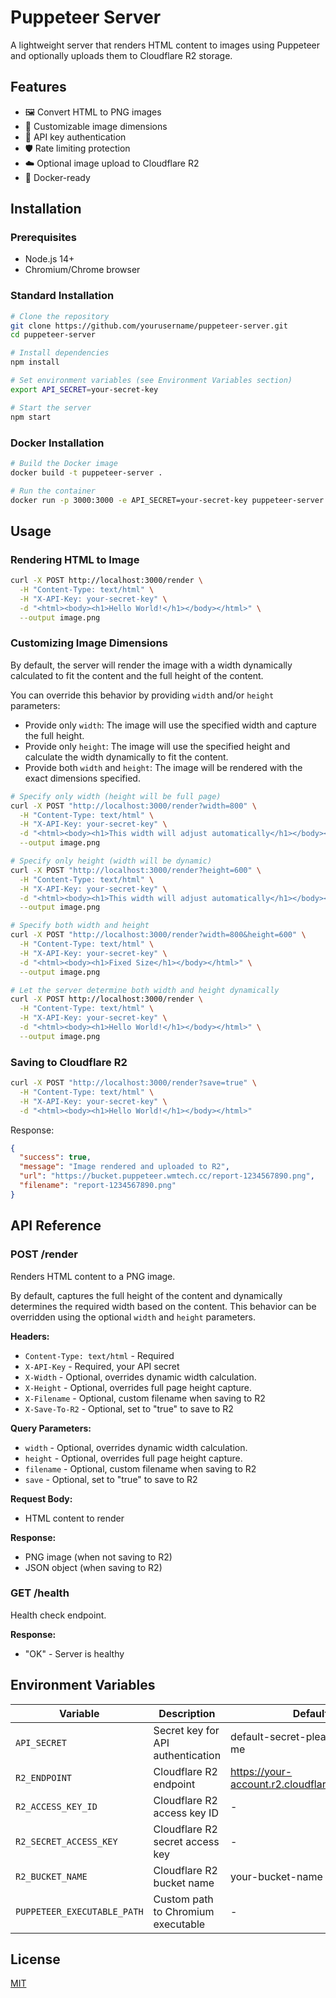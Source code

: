 # Puppeteer Server

A lightweight server that renders HTML content to images using Puppeteer and optionally uploads them to Cloudflare R2 storage.

## Features

- 🖼️ Convert HTML to PNG images
- 📏 Customizable image dimensions
- 🔐 API key authentication
- 🛡️ Rate limiting protection
- ☁️ Optional image upload to Cloudflare R2
- 🐳 Docker-ready

## Installation

### Prerequisites

- Node.js 14+
- Chromium/Chrome browser

### Standard Installation

```bash
# Clone the repository
git clone https://github.com/yourusername/puppeteer-server.git
cd puppeteer-server

# Install dependencies
npm install

# Set environment variables (see Environment Variables section)
export API_SECRET=your-secret-key

# Start the server
npm start
```

### Docker Installation

```bash
# Build the Docker image
docker build -t puppeteer-server .

# Run the container
docker run -p 3000:3000 -e API_SECRET=your-secret-key puppeteer-server
```

## Usage

### Rendering HTML to Image

```bash
curl -X POST http://localhost:3000/render \
  -H "Content-Type: text/html" \
  -H "X-API-Key: your-secret-key" \
  -d "<html><body><h1>Hello World!</h1></body></html>" \
  --output image.png
```

### Customizing Image Dimensions

By default, the server will render the image with a width dynamically calculated to fit the content and the full height of the content.

You can override this behavior by providing `width` and/or `height` parameters:

- Provide only `width`: The image will use the specified width and capture the full height.
- Provide only `height`: The image will use the specified height and calculate the width dynamically to fit the content.
- Provide both `width` and `height`: The image will be rendered with the exact dimensions specified.

```bash
# Specify only width (height will be full page)
curl -X POST "http://localhost:3000/render?width=800" \
  -H "Content-Type: text/html" \
  -H "X-API-Key: your-secret-key" \
  -d "<html><body><h1>This width will adjust automatically</h1></body></html>" \
  --output image.png

# Specify only height (width will be dynamic)
curl -X POST "http://localhost:3000/render?height=600" \
  -H "Content-Type: text/html" \
  -H "X-API-Key: your-secret-key" \
  -d "<html><body><h1>This width will adjust automatically</h1></body></html>" \
  --output image.png

# Specify both width and height
curl -X POST "http://localhost:3000/render?width=800&height=600" \
  -H "Content-Type: text/html" \
  -H "X-API-Key: your-secret-key" \
  -d "<html><body><h1>Fixed Size</h1></body></html>" \
  --output image.png

# Let the server determine both width and height dynamically
curl -X POST http://localhost:3000/render \
  -H "Content-Type: text/html" \
  -H "X-API-Key: your-secret-key" \
  -d "<html><body><h1>Hello World!</h1></body></html>" \
  --output image.png
```

### Saving to Cloudflare R2

```bash
curl -X POST "http://localhost:3000/render?save=true" \
  -H "Content-Type: text/html" \
  -H "X-API-Key: your-secret-key" \
  -d "<html><body><h1>Hello World!</h1></body></html>"
```

Response:
```json
{
  "success": true,
  "message": "Image rendered and uploaded to R2",
  "url": "https://bucket.puppeteer.wmtech.cc/report-1234567890.png",
  "filename": "report-1234567890.png"
}
```

## API Reference

### POST /render

Renders HTML content to a PNG image.

By default, captures the full height of the content and dynamically determines the required width based on the content. This behavior can be overridden using the optional `width` and `height` parameters.

**Headers:**
- `Content-Type: text/html` - Required
- `X-API-Key` - Required, your API secret
- `X-Width` - Optional, overrides dynamic width calculation.
- `X-Height` - Optional, overrides full page height capture.
- `X-Filename` - Optional, custom filename when saving to R2
- `X-Save-To-R2` - Optional, set to "true" to save to R2

**Query Parameters:**
- `width` - Optional, overrides dynamic width calculation.
- `height` - Optional, overrides full page height capture.
- `filename` - Optional, custom filename when saving to R2
- `save` - Optional, set to "true" to save to R2

**Request Body:**
- HTML content to render

**Response:**
- PNG image (when not saving to R2)
- JSON object (when saving to R2)

### GET /health

Health check endpoint.

**Response:**
- "OK" - Server is healthy

## Environment Variables

| Variable | Description | Default |
|----------|-------------|---------|
| `API_SECRET` | Secret key for API authentication | default-secret-please-change-me |
| `R2_ENDPOINT` | Cloudflare R2 endpoint | https://your-account.r2.cloudflarestorage.com |
| `R2_ACCESS_KEY_ID` | Cloudflare R2 access key ID | - |
| `R2_SECRET_ACCESS_KEY` | Cloudflare R2 secret access key | - |
| `R2_BUCKET_NAME` | Cloudflare R2 bucket name | your-bucket-name |
| `PUPPETEER_EXECUTABLE_PATH` | Custom path to Chromium executable | - |

## License

[MIT](LICENSE)
